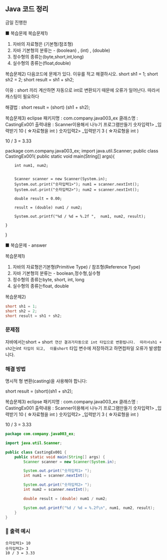 ## Java 코드 정리

금일 진행한 



■ 복습문제
복습문제1) 
1. 자바의 자료형은 (기본형/참조형)
2. 자바 기본형의 분류는 - (boolean) ,  (int)  , (double)
3. 정수형의 종류는(byte,short,int,long)    
4. 실수형의 종류는(float,double)    


복습문제2)  다음코드에 문제가 있다. 이유를 적고 해결하시오.
short sh1 = 1;
short sh2 = 2;
short result = sh1 + sh2;  

이유 : short 끼리 계산하면 자동으로 int로 변환되기 때문에 오류가 일어난다. 따라서 캐스팅이 필요하다

해결법 : short result = (short) (sh1 + sh2);


복습문제3)  eclipse
패키지명 : com.company.java003_ex
클래스명 : CastingEx001
출력내용 :  Scanner이용해서 나누기 프로그램만들기 
   숫자입력1>  _입력받기  10   ( ☆자료형을 int )
   숫자입력2>  _입력받기  3     ( ☆자료형을 int )              
   
   10 / 3 = 3.33

package com.company.java003_ex;
import java.util.Scanner;
public class CastingEx001{
    public static void main(String[] args){

        int num1, num2;


        Scanner scanner = new Scanner(System.in);
        System.out.print("숫자입력1>"); num1 = scanner.nextInt();
        System.out.print("숫자입력2>"); num2 = scanner.nextInt();

        double result = 0.00;
        		
        result = (double) num1 / num2;

        System.out.printf("%d / %d = %.2f ",  num1, num2, result);
        
    }

}




■ 복습문제 -  answer

복습문제1)
1. 자바의 자료형은기본형(Primitive Type) / 참조형(Reference Type)  
2. 자바 기본형의 분류는 - boolean,정수형,실수형  
3. 정수형의 종류는byte, short, int, long  
4. 실수형의 종류는float, double


복습문제2)
```java
short sh1 = 1;
short sh2 = 2;
short result = sh1 + sh2;
```

###  문제점
자바에서는short + short` 연산 결과가자동으로 int 타입으로 변환됩니다. 
따라서sh1 + sh2`는int` 타입이 되고, 
이를short` 타입 변수에 저장하려고 하면컴파일 오류가 발생합니다.

###   해결 방법
명시적 형 변환(casting)을 사용해야 합니다:

short result = (short)(sh1 + sh2);
 

복습문제3)  eclipse
패키지명 : com.company.java003_ex
클래스명 : CastingEx001
출력내용 :  Scanner이용해서 나누기 프로그램만들기 
   숫자입력1>  _입력받기  10   ( ☆자료형을 int )
   숫자입력2>  _입력받기  3     ( ☆자료형을 int )              
   
   10 / 3 = 3.33

```java
package com.company.java003_ex;

import java.util.Scanner;

public class CastingEx001 {
    public static void main(String[] args) {
        Scanner scanner = new Scanner(System.in);

        System.out.print("숫자입력1> ");
        int num1 = scanner.nextInt();

        System.out.print("숫자입력2> ");
        int num2 = scanner.nextInt();

        double result = (double) num1 / num2;

        System.out.printf("%d / %d = %.2f\n", num1, num2, result);
    }
}
```

### 🧾 출력 예시
```
숫자입력1> 10  
숫자입력2> 3  
10 / 3 = 3.33
```
 